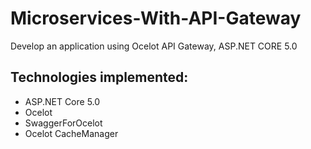 # Microservices-With-API-Gateway
Develop an application using Ocelot API Gateway, ASP.NET CORE 5.0

## Technologies implemented:

- ASP.NET Core 5.0 
- Ocelot 
- SwaggerForOcelot
- Ocelot CacheManager
